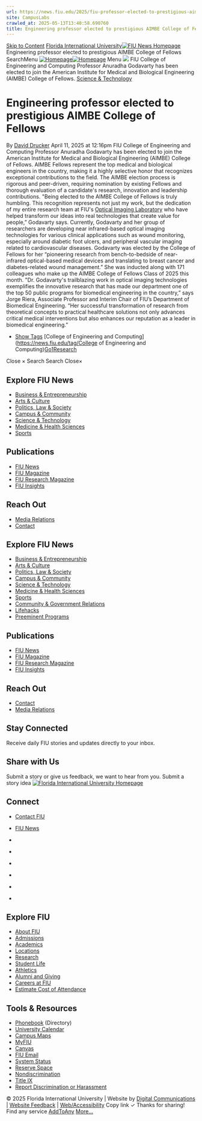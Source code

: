 ```yaml
---
url: https://news.fiu.edu/2025/fiu-professor-elected-to-prestigious-aimbe-college-of-fellows
site: CampusLabs
crawled_at: 2025-05-13T13:40:58.690760
title: Engineering professor elected to prestigious AIMBE College of Fellows  | FIU News - Florida International University
---
```


[Skip to Content](https://news.fiu.edu/2025/fiu-professor-elected-to-prestigious-aimbe-college-of-fellows#main)
[Florida International University](https://www.fiu.edu/)[![FIU News Homepage](https://news.fiu.edu/_assets/images/fiu-news-logo.png)](https://news.fiu.edu/index)
Engineering professor elected to prestigious AIMBE College of Fellows 
SearchMenu
[![Homepage](https://news.fiu.edu/_assets/images/fiu-news-logo.png)![Homepage](https://news.fiu.edu/_assets/images/fiu-news-logo-mobile.png)](https://news.fiu.edu/index)
Menu
![](https://res.cloudinary.com/digicomm/image/upload/t_square-small/news-magazine/2025/_assets/godavarty-image-above-headline.jpg)
FIU College of Engineering and Computing Professor Anuradha Godavarty has been elected to join the American Institute for Medical and Biological Engineering (AIMBE) College of Fellows. 
[Science & Technology](https://news.fiu.edu/science-and-technology/index)
# Engineering professor elected to prestigious AIMBE College of Fellows 
By [David Drucker](https://news.fiu.edu/author/david-drucker)
April 11, 2025 at 12:16pm
[](https://www.addtoany.com/share#url=https%3A%2F%2Fnews.fiu.edu%2F2025%2Ffiu-professor-elected-to-prestigious-aimbe-college-of-fellows&title=Engineering%20professor%20elected%20to%20prestigious%20AIMBE%20College%20of%20Fellows%20%7C%20FIU%20News%20-%20Florida%20International%20University)
FIU College of Engineering and Computing Professor Anuradha Godavarty has been elected to join the American Institute for Medical and Biological Engineering (AIMBE) College of Fellows. AIMBE Fellows represent the top medical and biological engineers in the country, making it a highly selective honor that recognizes exceptional contributions to the field.
The AIMBE election process is rigorous and peer-driven, requiring nomination by existing Fellows and thorough evaluation of a candidate's research, innovation and leadership contributions.
"Being elected to the AIMBE College of Fellows is truly humbling. This recognition represents not just my work, but the dedication of my entire research team at FIU's [Optical Imaging Laboratory](https://oil.fiu.edu/) who have helped transform our ideas into real technologies that create value for people,” Godavarty says.
Currently, Godavarty and her group of researchers are developing near infrared-based optical imaging technologies for various clinical applications such as wound monitoring, especially around diabetic foot ulcers, and peripheral vascular imaging related to cardiovascular diseases.
Godavarty was elected by the College of Fellows for her “pioneering research from bench-to-bedside of near-infrared optical-based medical devices and translating to breast cancer and diabetes-related wound management.” She was inducted along with 171 colleagues who make up the AIMBE College of Fellows Class of 2025 this month.
"Dr. Godavarty's trailblazing work in optical imaging technologies exemplifies the innovative research that has made our department one of the top 50 public programs for biomedical engineering in the country,” says Jorge Riera, Associate Professor and Interim Chair of FIU’s Department of Biomedical Engineering.
“Her successful transformation of research from theoretical concepts to practical healthcare solutions not only advances critical medical interventions but also enhances our reputation as a leader in biomedical engineering.”
  * [Show Tags](https://news.fiu.edu/2025/fiu-professor-elected-to-prestigious-aimbe-college-of-fellows)
[College of Engineering and Computing](https://news.fiu.edu/tag/College of Engineering and Computing)[Go1](https://news.fiu.edu/tag/Go1)[Research](https://news.fiu.edu/tag/Research)


Close ×
Search
Search
Close×
## Explore FIU News
  * [Business & Entrepreneurship](https://news.fiu.edu/business-and-entrepreneurship/index)
  * [Arts & Culture](https://news.fiu.edu/arts-and-culture/index)
  * [Politics, Law & Society ](https://news.fiu.edu/politics-law-and-society/index)
  * [Campus & Community](https://news.fiu.edu/campus-and-community/index)
  * [Science & Technology](https://news.fiu.edu/science-and-technology/index)
  * [Medicine & Health Sciences](https://news.fiu.edu/medicine-and-health-sciences/index)
  * [Sports](https://news.fiu.edu/sports/index)


## Publications
  * [FIU News](https://news.fiu.edu/index)
  * [FIU Magazine](https://news.fiu.edu/magazine/index)
  * [FIU Research Magazine](https://news.fiu.edu/research-magazine/index)
  * [FIU Insights](https://news.fiu.edu/insights/)


## Reach Out
  * [Media Relations](https://news.fiu.edu/about/media-relations)
  * [Contact](https://news.fiu.edu/about/contact)


## Explore FIU News
  * [Business & Entrepreneurship](https://news.fiu.edu/business-and-entrepreneurship/index)
  * [Arts & Culture](https://news.fiu.edu/arts-and-culture/index)
  * [Politics, Law & Society](https://news.fiu.edu/politics-law-and-society/index)
  * [Campus & Community](https://news.fiu.edu/campus-and-community/index)
  * [Science & Technology](https://news.fiu.edu/science-and-technology/index)
  * [Medicine & Health Sciences](https://news.fiu.edu/medicine-and-health-sciences/index)
  * [Sports](https://news.fiu.edu/sports/index)
  * [Community & Government Relations](https://news.fiu.edu/community-and-government-relations/index)
  * [Lifehacks](https://news.fiu.edu/lifehacks/index)
  * [Preeminent Programs](https://news.fiu.edu/preeminent-programs/index)


## Publications
  * [FIU News](https://news.fiu.edu/index)
  * [FIU Magazine](https://news.fiu.edu/magazine/index)
  * [FIU Research Magazine](https://news.fiu.edu/research-magazine/index)
  * [FIU Insights](https://news.fiu.edu/insights/index.html)


## Reach Out
  * [Contact](https://news.fiu.edu/about/contact)
  * [Media Relations](https://news.fiu.edu/about/media-relations)


## Stay Connected
Receive daily FIU stories and updates directly to your inbox.
## Share with Us
Submit a story or give us feedback, we want to hear from you.
Submit a story idea
[ ![Florida International University Homepage](https://digicdn.fiu.edu/core/_assets/images/footer-logo.svg) ](https://www.fiu.edu/)
## Connect
  * [Contact FIU](https://www.fiu.edu/about/contact-us/index.html)
  * [FIU News](https://news.fiu.edu/)


  * [](https://www.instagram.com/fiuinstagram/)
  * [](https://www.linkedin.com/school/florida-international-university/)
  * [](https://www.facebook.com/floridainternational)
  * [](https://twitter.com/fiu)
  * [](https://www.youtube.com/user/FloridaInternational)
  * [](https://flickr.com/photos/fiu)


## Explore FIU
  * [About FIU](https://www.fiu.edu/about/index.html)
  * [Admissions](https://www.fiu.edu/admissions/index.html)
  * [Academics](https://www.fiu.edu/academics/index.html)
  * [Locations](https://www.fiu.edu/locations/index.html)
  * [Research](https://www.fiu.edu/research/index.html)
  * [Student Life](https://www.fiu.edu/student-life/index.html)
  * [Athletics](https://www.fiu.edu/athletics/index.html)
  * [Alumni and Giving](https://www.fiu.edu/alumni-and-giving/index.html)
  * [Careers at FIU](https://hr.fiu.edu/careers/)
  * [Estimate Cost of Attendance](https://onestop.fiu.edu/finances/estimate-your-costs/)


## Tools & Resources
  * [Phonebook](https://phonebook.fiu.edu) (Directory)
  * [University Calendar](https://calendar.fiu.edu/)
  * [Campus Maps](https://campusmaps.fiu.edu/)
  * [MyFIU](https://my.fiu.edu/)
  * [Canvas](https://canvas.fiu.edu)
  * [FIU Email](http://mail.fiu.edu/)
  * [System Status](https://fiu.service-now.com/sp?id=services_status)
  * [Reserve Space](https://centralreservations.fiu.edu/)
  * [Nondiscrimination](https://ace.fiu.edu/civil-rights/harassment-and-discrimination/)
  * [Title IX](https://ace.fiu.edu/title-ix/)
  * [Report Discrimination or Harassment](https://report.fiu.edu/)


© 2025 Florida International University  | Website by [Digital Communications](https://stratcomm.fiu.edu/digital-print/websites/) | [Website Feedback](https://webforms.fiu.edu/view.php?id=370774) | [Web/Accessibility](https://accessibility.fiu.edu/)
Copy link
✓
Thanks for sharing!
Find any service
[AddToAny](https://www.addtoany.com "Share Buttons")
[More…](https://news.fiu.edu/2025/fiu-professor-elected-to-prestigious-aimbe-college-of-fellows#addtoany "Show all")
